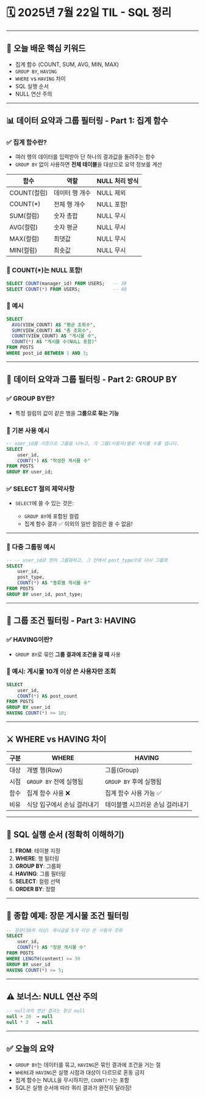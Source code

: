 # 🗓️ 2025년 7월 22일 TIL - SQL 정리

---

## 📌 오늘 배운 핵심 키워드

* 집계 함수 (COUNT, SUM, AVG, MIN, MAX)
* `GROUP BY`, `HAVING`
* `WHERE` vs `HAVING` 차이
* SQL 실행 순서
* NULL 연산 주의

---

## 📊 데이터 요약과 그룹 필터링 - Part 1: 집계 함수

### ✅ 집계 함수란?

* 여러 행의 데이터를 입력받아 단 하나의 결과값을 돌려주는 함수
* `GROUP BY` 없이 사용하면 **전체 테이블**을 대상으로 요약 정보를 계산

| 함수        | 역할       | NULL 처리 방식 |
|-----------| -------- | ---------- |
| COUNT(컬럼) | 데이터 행 개수 | NULL 제외    |
| COUNT(\*) | 전체 행 개수  | NULL 포함!   |
| SUM(컬럼)  | 숫자 총합    | NULL 무시    |
| AVG(컬럼)  | 숫자 평균    | NULL 무시    |
| MAX(컬럼)  | 최댓값      | NULL 무시    |
| MIN(컬럼)  | 최솟값      | NULL 무시    |

### 📌 COUNT(\*)는 NULL 포함!

```sql
SELECT COUNT(manager_id) FROM USERS;   -- 39
SELECT COUNT(*) FROM USERS;            -- 40
```

### 🧪 예시

```sql
SELECT
  AVG(VIEW_COUNT) AS "평균 조회수",
  SUM(VIEW_COUNT) AS "총 조회수",
  COUNT(VIEW_COUNT) AS "게시물 수",
  COUNT(*) AS "게시물 수(NULL 포함)"
FROM POSTS
WHERE post_id BETWEEN 1 AND 3;
```

---

## 🧮 데이터 요약과 그룹 필터링 - Part 2: GROUP BY

### ✅ GROUP BY란?

* 특정 컬럼의 값이 같은 행을 **그룹으로 묶는 기능**

### 📌 기본 사용 예시

```sql
-- user_id를 기준으로 그룹을 나누고, 각 그룹(사용자)별로 게시물 수를 셉니다.
SELECT
    user_id,
    COUNT(*) AS "작성한 게시물 수"
FROM POSTS
GROUP BY user_id;
```

### ✅ SELECT 절의 제약사항

* `SELECT`에 쓸 수 있는 것은:

    * `GROUP BY`에 포함된 컬럼
    * 집계 함수 결과
      ✅ 이외의 일반 컬럼은 쓸 수 없음!

---

### 🔄 다중 그룹핑 예시

```sql
-- -- user_id로 먼저 그룹화하고, 그 안에서 post_type으로 다시 그룹화
SELECT
    user_id,
    post_type,
    COUNT(*) AS "종류별 게시물 수"
FROM POSTS
GROUP BY user_id, post_type;
```

---

## 🚦 그룹 조건 필터링 - Part 3: HAVING

### ✅ HAVING이란?

* `GROUP BY`로 묶인 **그룹 결과에 조건을 걸 때** 사용

### 📌 예시: 게시물 10개 이상 쓴 사용자만 조회

```sql
SELECT
    user_id,
    COUNT(*) AS post_count
FROM POSTS
GROUP BY user_id
HAVING COUNT(*) >= 10;
```

---

## ⚔️ WHERE vs HAVING 차이

| 구분 | WHERE             | HAVING            |
| -- | ----------------- | ----------------- |
| 대상 | 개별 행(Row)         | 그룹(Group)         |
| 시점 | `GROUP BY` 전에 실행됨 | `GROUP BY` 후에 실행됨 |
| 함수 | 집계 함수 사용 ❌        | 집계 함수 사용 가능 ✅     |
| 비유 | 식당 입구에서 손님 걸러내기   | 테이블별 시끄러운 손님 걸러내기 |

---

## 🧭 SQL 실행 순서 (정확히 이해하기)

1. **FROM**: 테이블 지정
2. **WHERE**: 행 필터링
3. **GROUP BY**: 그룹화
4. **HAVING**: 그룹 필터링
5. **SELECT**: 컬럼 선택
6. **ORDER BY**: 정렬

---

## 🧪 종합 예제: 장문 게시물 조건 필터링

```sql
-- 장문(30자 이상) 게시글을 5개 이상 쓴 사용자 조회
SELECT
    user_id,
    COUNT(*) AS "장문 게시물 수"
FROM POSTS
WHERE LENGTH(content) >= 30
GROUP BY user_id
HAVING COUNT(*) >= 5;
```

---

## ⚠️ 보너스: NULL 연산 주의

```sql
-- null과의 연산 결과는 항상 null
null + 20  → null  
null * 3   → null
```

---

## ✅ 오늘의 요약

* `GROUP BY`는 데이터를 묶고, `HAVING`은 묶인 결과에 조건을 거는 절
* `WHERE`과 `HAVING`은 실행 시점과 대상이 다르므로 혼동 금지
* 집계 함수는 NULL을 무시하지만, `COUNT(*)`는 포함
* SQL은 실행 순서에 따라 쿼리 결과가 완전히 달라짐!

